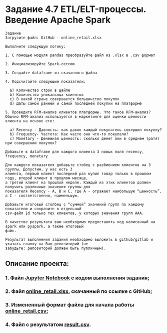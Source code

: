 # Задание 4.7 ETL/ELT-процессы. Введение Apache Spark
```
Задание
Загрузите файл: GitHub - online_retail.xlsx

Выполните следующую логику: 

1. С помощью модуля pandas преобразуйте файл из .xlsx в .csv формат

2. Инициализируйте Spark-сессию

3. Создайте dataframe из скачанного файла

4. Подсчитайте следующие показатели:

  a) Количество строк в файле
  b) Количество уникальных клиентов
  c) В какой стране совершается большинство покупок
  d) Даты самой ранней и самой последней покупки на платформе

5. Проведите RFM-анализ клиентов платформы. Что такое RFM-анализ? Обычно RFM-анализ используется в маркетинге для оценки ценности клиента на основе его:

  a) Recency - Давность: как давно каждый покупатель совершил покупку?
  b) Frequency- Частота: Как часто они что-то покупали?
  c) Monetary - Денежная ценность: сколько денег они в среднем тратят при совершении покупок?

Добавьте в dataframe для каждого клиента 3 новых поля recency, frequency, monetary

Для каждого показателя добавьте стобец с разбиением клиентов на 3 группы. Допустим, у нас есть 3 
клиента, первый клиент последний раз купил товар только в прошлом году, второй клиент в прошлом месяце, 
а третий клиент на прошлой неделе. Каждый из этих клиентов должен получить различные значения группы для 
показателя Recency - A, B и С, где А - отражает наибольшую “ценность”, а С - соответственно, наименьшую. 

Добавьте итоговый столбец с “суммой” значений групп по каждому показателю и сохраните в отдельный 
csv-файл Id только тех клиентов, у которых значения групп ААА.

В качестве результата вам необходимо предоставить код написанный на spark или pyspark, а также итоговый 
файл. 

Результат выполнения задания необходимо выложить в github/gitlab и указать ссылку на Ваш репозиторий (не 
забудьте: репозиторий должен быть публичным).
```

## Описание проекта:

### 1. Файл [Jupyter Notebook](retail.ipynb) с кодом выполнения задания;

### 2. Файл [online_retail.xlsx](online_retail.xlsx), скачанный по ссылке с GitHub;

### 3. Измененный формат файла для начала работы [online_retail.csv](online_retail.csv);
  
### 4. Файл с результатом [result.csv](result.csv).
